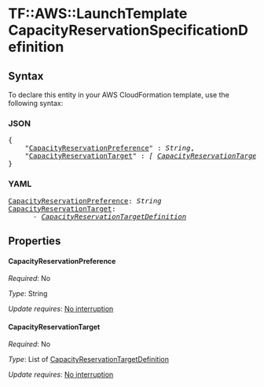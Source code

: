 # TF::AWS::LaunchTemplate CapacityReservationSpecificationDefinition

## Syntax

To declare this entity in your AWS CloudFormation template, use the following syntax:

### JSON

<pre>
{
    "<a href="#capacityreservationpreference" title="CapacityReservationPreference">CapacityReservationPreference</a>" : <i>String</i>,
    "<a href="#capacityreservationtarget" title="CapacityReservationTarget">CapacityReservationTarget</a>" : <i>[ <a href="capacityreservationtargetdefinition.md">CapacityReservationTargetDefinition</a>, ... ]</i>
}
</pre>

### YAML

<pre>
<a href="#capacityreservationpreference" title="CapacityReservationPreference">CapacityReservationPreference</a>: <i>String</i>
<a href="#capacityreservationtarget" title="CapacityReservationTarget">CapacityReservationTarget</a>: <i>
      - <a href="capacityreservationtargetdefinition.md">CapacityReservationTargetDefinition</a></i>
</pre>

## Properties

#### CapacityReservationPreference

_Required_: No

_Type_: String

_Update requires_: [No interruption](https://docs.aws.amazon.com/AWSCloudFormation/latest/UserGuide/using-cfn-updating-stacks-update-behaviors.html#update-no-interrupt)

#### CapacityReservationTarget

_Required_: No

_Type_: List of <a href="capacityreservationtargetdefinition.md">CapacityReservationTargetDefinition</a>

_Update requires_: [No interruption](https://docs.aws.amazon.com/AWSCloudFormation/latest/UserGuide/using-cfn-updating-stacks-update-behaviors.html#update-no-interrupt)

